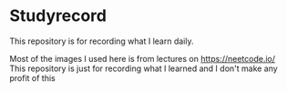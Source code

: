# Studyrecord
This repository is for recording what I learn daily.

Most of the images I used here is from lectures on https://neetcode.io/   
This repository is just for recording what I learned and I don't make any profit of this